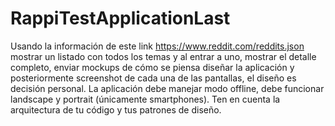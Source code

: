 # RappiTestApplicationLast
Usando la información de este link https://www.reddit.com/reddits.json mostrar un listado con todos los temas y al entrar a uno, 
mostrar el detalle completo, enviar mockups de cómo se piensa diseñar la aplicación y posteriormente screenshot de cada una de las
pantallas, el diseño es decisión personal. La aplicación debe manejar modo offline, debe funcionar landscape y portrait
(únicamente smartphones). Ten en cuenta la arquitectura de tu código y tus patrones de diseño.
